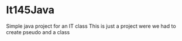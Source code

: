 # It145Java
Simple java project for an IT class 
This is just a project were we had to create pseudo and a class

